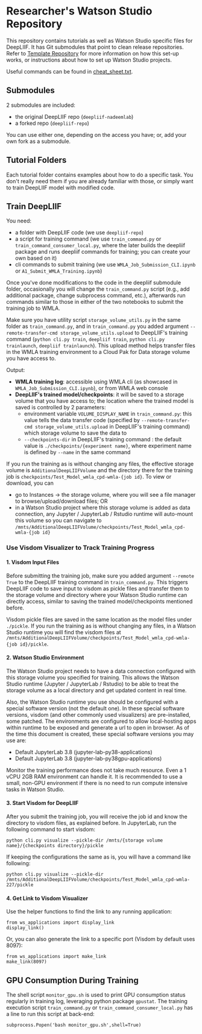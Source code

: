 # Researcher's Watson Studio Repository
This repository contains tutorials as well as Watson Studio specific files for DeepLIIF. It has Git submodules that point to clean release repositories. Refer to [Template Repository](https://github.com/drewmibm/watson-studio-template#watson-studio-template) for more information on how this set-up works, or instructions about how to set up Watson Studio projects.

Useful commands can be found in [cheat_sheet.txt](cheat_sheet.txt).

## Submodules
2 submodules are included:

- the original DeepLIIF repo (`deepliif-nadeemlab`)
- a forked repo (`deepliif-repo`)

You can use either one, depending on the access you have; or, add your own fork as a submodule.

## Tutorial Folders
Each tutorial folder contains examples about how to do a specific task. You don't really need them if you are already familiar with those, or simply want to train DeepLIIF model with modified code.

## Train DeepLIIF
You need:

- a folder with DeepLIIF code (we use `deepliif-repo`)
- a script for training command (we use `train_command.py` or `train_command_consumer_local.py`, where the later builds the deepliif package and runs deepliif commands for training; you can create your own based on it)
- cli commands to submit training (we use `WMLA_Job_Submission_CLI.ipynb` or `A1_Submit_WMLA_Training.ipynb`)

Once you've done modifications to the code in the deepliif submodule folder, occasionally you will change the `train_command.py` script (e.g., add additional package, change subprocess command, etc.), afterwards run commands similar to those in either of the two notebooks to submit the training job to WMLA.

Make sure you have utility script `storage_volume_utils.py` in the same folder as `train_command.py`, and in `train_command.py` you added argument `--remote-transfer-cmd storage_volume_utils.upload` to DeepLIIF's training command (`python cli.py train`, `deepliif train`, `python cli.py trainlaunch`, `deepliif trainlaunch`). This upload method helps transfer files in the WMLA training environment to a Cloud Pak for Data storage volume you have access to.

Output:

- **WMLA training log**: accessible using WMLA cli (as showcased in `WMLA_Job_Submission_CLI.ipynb`), or from WMLA web console
- **DeepLIIF's trained model/checkpoints**: it will be saved to a storage volume that you have access to; the location where the trained model is saved is controlled by 2 parameters:
  - environment variable `VOLUME_DISPLAY_NAME` in `train_command.py`: this value tells the data transfer code (specified by `--remote-transfer-cmd storage_volume_utils.upload` in DeepLIIF's training command) which storage volume to save the data to
  - `--checkpoints-dir` in DeepLIIF's training command : the default value is `./checkpoints/{experiment name}`, where experiment name is defined by `--name` in the same command

If you run the training as is without changing any files, the effective storage volume is `AdditionalDeepLIIFVolume` and the directory there for the training job is `checkpoints/Test_Model_wmla_cpd-wmla-{job id}`. To view or download, you can

- go to Instances -> the storage volume, where you will see a file manager to browse/upload/download files; OR
- in a Watson Studio project where this storage volume is added as data connection, any Jupyter / JupyterLab / Rstudio runtime will auto-mount this volume so you can navigate to `/mnts/AdditionalDeepLIIFVolume/checkpoints/Test_Model_wmla_cpd-wmla-{job id}`

### Use Visdom Visualizer to Track Training Progress

#### 1. Visdom Input Files
Before submitting the training job, make sure you added argument `--remote True` to the DeepLIIF training command in `train_command.py`. This triggers DeepLIIF code to save input to visdom as pickle files and transfer them to the storage volume and directory where your Watson Studio runtime can directly access, similar to saving the trained model/checkpoints mentioned before.

Visdom pickle files are saved in the same location as the model files under `./pickle`. If you run the training as is without changing any files, in a Watson Studio runtime you will find the visdom files at `/mnts/AdditionalDeepLIIFVolume/checkpoints/Test_Model_wmla_cpd-wmla-{job id}/pickle`.

#### 2. Watson Studio Environment
The Watson Studio project needs to have a data connection configured with this storage volume you specified for training. This allows the Watson Studio runtime (Jupyter / JupyterLab / Rstudio) to be able to treat the storage volume as a local directory and get updated content in real time.

Also, the Watson Studio runtime you use should be configured with a special software version (not the default one). In these special software versions, visdom (and other commonly used visualizers) are pre-installed, some patched. The environments are configured to allow local-hosting apps within runtime to be exposed and generate a url to open in browser. As of the time this document is created, these special software versions you may use are:
- Default JupyterLab 3.8 (jupyter-lab-py38-applications)
- Default JupyterLab 3.8 (jupyter-lab-py38gpu-applications)

Monitor the training performance does not take much resource. Even a 1 vCPU 2GB RAM environment can handle it. It is recommended to use a small, non-GPU environment if there is no need to run compute intensive tasks in Watson Studio.

#### 3. Start Visdom for DeepLIIF
After you submit the training job, you will receive the job id and know the directory to visdom files, as explained before. In JupyterLab, run the following command to start visdom:
```
python cli.py visualize --pickle-dir /mnts/{storage volume name}/{checkpoints directory}/pickle
```

If keeping the configurations the same as is, you will have a command like following:
```
python cli.py visualize --pickle-dir /mnts/AdditionalDeepLIIFVolume/checkpoints/Test_Model_wmla_cpd-wmla-227/pickle
```

#### 4. Get Link to Visdom Visualizer
Use the helper functions to find the link to any running application:
```
from ws_applications import display_link
display_link()
```

Or, you can also generate the link to a specific port (Visdom by default uses 8097):
```
from ws_applications import make_link
make_link(8097)
```

## GPU Consumption During Training
The shell script `monitor_gpu.sh` is used to print GPU consumption status regularly in training log, leveraging python package `gpustat`. The training execution script `train_command.py` or `train_command_consumer_local.py` has a line to run this script at back-end:
```
subprocess.Popen('bash monitor_gpu.sh',shell=True)
```
